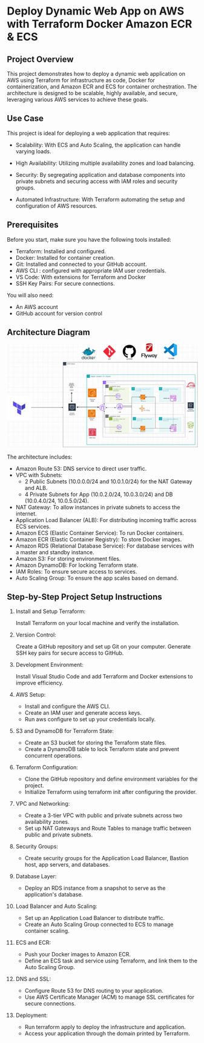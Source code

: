 # Deploy Dynamic Web App on AWS with Terraform Docker Amazon ECR & ECS

## Project Overview

This project demonstrates how to deploy a dynamic web application on AWS using Terraform for infrastructure as code, Docker for containerization, and Amazon ECR and ECS for container orchestration. The architecture is designed to be scalable, highly available, and secure, leveraging various AWS services to achieve these goals.

## Use Case

This project is ideal for deploying a web application that requires:

* Scalability: With ECS and Auto Scaling, the application can handle varying loads.
  
* High Availability: Utilizing multiple availability zones and load balancing.
  
* Security: By segregating application and database components into private subnets and securing access with IAM roles and security groups.
  
* Automated Infrastructure: With Terraform automating the setup and configuration of AWS resources.


## Prerequisites

Before you start, make sure you have the following tools installed:

* Terraform: Installed and configured.
* Docker: Installed for container creation.
* Git: Installed and connected to your GitHub account.
* AWS CLI : configured with appropriate IAM user credentials.
* VS Code: With extensions for Terraform and Docker
* SSH Key Pairs: For secure connections.

You will also need:

* An AWS account
* GitHub account for version control


## Architecture Diagram

![](./images/Architecture%20for%20hosting%20a%20Dynamic%20Web%20app%20using%20Terraform%20Docker%20Amazon%20ECR%20and%20ECS.jpg)

The architecture includes:

* Amazon Route 53: DNS service to direct user traffic.
* VPC with Subnets:
    *  2 Public Subnets (10.0.0.0/24 and 10.0.1.0/24) for the NAT Gateway and ALB.
    *  4 Private Subnets for App (10.0.2.0/24, 10.0.3.0/24) and DB (10.0.4.0/24, 10.0.5.0/24).
* NAT Gateway: To allow instances in private subnets to access the internet.
* Application Load Balancer (ALB): For distributing incoming traffic across ECS services.
* Amazon ECS (Elastic Container Service): To run Docker containers.
* Amazon ECR (Elastic Container Registry): To store Docker images.
* Amazon RDS (Relational Database Service): For database services with a master and standby instance.
* Amazon S3: For storing environment files.
* Amazon DynamoDB: For locking Terraform state.
* IAM Roles: To ensure secure access to services.
* Auto Scaling Group: To ensure the app scales based on demand.


## Step-by-Step Project Setup Instructions

1. Install and Setup Terraform:

    Install Terraform on your local machine and verify the installation.

1. Version Control:

    Create a GitHub repository and set up Git on your computer.
    Generate SSH key pairs for secure access to GitHub.

1. Development Environment:

    Install Visual Studio Code and add Terraform and Docker extensions to improve efficiency.

1. AWS Setup:

    * Install and configure the AWS CLI.
    * Create an IAM user and generate access keys.
    * Run aws configure to set up your credentials locally.
1. S3 and DynamoDB for Terraform State:

    * Create an S3 bucket for storing the Terraform state files.
    * Create a DynamoDB table to lock Terraform state and prevent concurrent operations.

1. Terraform Configuration:

    * Clone the GitHub repository and define environment variables for the project.
    * Initialize Terraform using terraform init after configuring the provider.
1. VPC and Networking:

    * Create a 3-tier VPC with public and private subnets across two availability zones.
    * Set up NAT Gateways and Route Tables to manage traffic between public and private subnets.

1. Security Groups:

    * Create security groups for the Application Load Balancer, Bastion host, app servers, and databases.

1. Database Layer:

    * Deploy an RDS instance from a snapshot to serve as the application's database.

1. Load Balancer and Auto Scaling:

    * Set up an Application Load Balancer to distribute traffic.
    * Create an Auto Scaling Group connected to ECS to manage container scaling.

1. ECS and ECR:

    * Push your Docker images to Amazon ECR.
    * Define an ECS task and service using Terraform, and link them to the Auto Scaling Group.

1. DNS and SSL:

    * Configure Route 53 for DNS routing to your application.
    * Use AWS Certificate Manager (ACM) to manage SSL certificates for secure connections.

1. Deployment:

    * Run terraform apply to deploy the infrastructure and application.
    * Access your application through the domain printed by Terraform.
